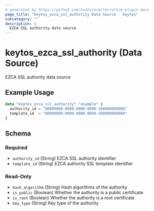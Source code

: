 ```yaml
---
# generated by https://github.com/hashicorp/terraform-plugin-docs
page_title: "keytos_ezca_ssl_authority Data Source - keytos"
subcategory: ""
description: |-
  EZCA SSL authority data source
---
```


# keytos_ezca_ssl_authority (Data Source)

EZCA SSL authority data source

## Example Usage

```terraform
data "keytos_ezca_ssl_authority" "example" {
  authority_id = "00000000-0000-0000-0000-100000000000"
  template_id  = "00000000-0000-0000-0000-200000000000"
}
```

<!-- schema generated by tfplugindocs -->
## Schema

### Required

- `authority_id` (String) EZCA SSL authority identifier
- `template_id` (String) EZCA authority SSL template identifier

### Read-Only

- `hash_algorithm` (String) Hash algorithms of the authority
- `is_public` (Boolean) Whether the authority is a public certificate
- `is_root` (Boolean) Whether the authority is a root certificate
- `key_type` (String) Key type of the authority
